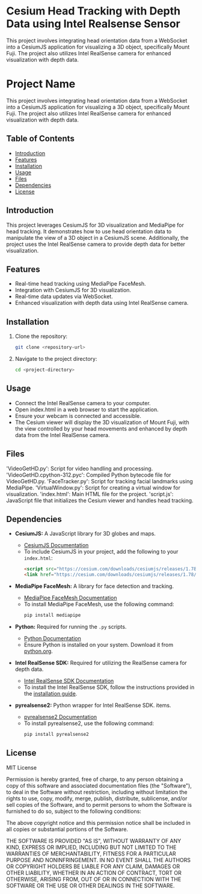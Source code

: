 # Cesium Head Tracking with Depth Data using Intel Realsense Sensor
This project involves integrating head orientation data from a WebSocket into a CesiumJS application for visualizing a 3D object, specifically Mount Fuji. The project also utilizes Intel RealSense camera for enhanced visualization with depth data.


# Project Name

This project involves integrating head orientation data from a WebSocket into a CesiumJS application for visualizing a 3D object, specifically Mount Fuji. The project also utilizes Intel RealSense camera for enhanced visualization with depth data.


## Table of Contents
- [Introduction](#introduction)
- [Features](#features)
- [Installation](#installation)
- [Usage](#usage)
- [Files](#files)
- [Dependencies](#dependencies)
- [License](#license)

## Introduction
This project leverages CesiumJS for 3D visualization and MediaPipe for head tracking. It demonstrates how to use head orientation data to manipulate the view of a 3D object in a CesiumJS scene. Additionally, the project uses the Intel RealSense camera to provide depth data for better visualization.


## Features
- Real-time head tracking using MediaPipe FaceMesh.
- Integration with CesiumJS for 3D visualization.
- Real-time data updates via WebSocket.
- Enhanced visualization with depth data using Intel RealSense camera.

## Installation
1. Clone the repository:
   ```sh
   git clone <repository-url>
   
2. Navigate to the project directory:
   ```sh
   cd <project-directory>

## Usage
- Connect the Intel RealSense camera to your computer.
- Open index.html in a web browser to start the application.
- Ensure your webcam is connected and accessible.
- The Cesium viewer will display the 3D visualization of Mount Fuji, with the view controlled by your head movements and enhanced by depth data from the Intel RealSense camera.

## Files 
'VideoGetHD.py': Script for video handling and processing.
'VideoGetHD.cpython-312.pyc': Compiled Python bytecode file for VideoGetHD.py.
'FaceTracker.py': Script for tracking facial landmarks using MediaPipe.
'VirtualWindow.py': Script for creating a virtual window for visualization.
'index.html': Main HTML file for the project.
'script.js': JavaScript file that initializes the Cesium viewer and handles head tracking.

## Dependencies

- **CesiumJS:** A JavaScript library for 3D globes and maps.
  - [CesiumJS Documentation](https://cesium.com/docs/)
  - To include CesiumJS in your project, add the following to your `index.html`:
    ```html
    <script src="https://cesium.com/downloads/cesiumjs/releases/1.78/Build/Cesium/Cesium.js"></script>
    <link href="https://cesium.com/downloads/cesiumjs/releases/1.78/Build/Cesium/Widgets/widgets.css" rel="stylesheet">
    ```

- **MediaPipe FaceMesh:** A library for face detection and tracking.
  - [MediaPipe FaceMesh Documentation](https://google.github.io/mediapipe/solutions/face_mesh.html)
  - To install MediaPipe FaceMesh, use the following command:
    ```sh
    pip install mediapipe
    ```

- **Python:** Required for running the `.py` scripts.
  - [Python Documentation](https://www.python.org/doc/)
  - Ensure Python is installed on your system. Download it from [python.org](https://www.python.org/downloads/).

- **Intel RealSense SDK:** Required for utilizing the RealSense camera for depth data.
  - [Intel RealSense SDK Documentation](https://dev.intelrealsense.com/docs/sdk-2)
  - To install the Intel RealSense SDK, follow the instructions provided in the [installation guide](https://github.com/IntelRealSense/librealsense/blob/master/doc/installation.md).

- **pyrealsense2:** Python wrapper for Intel RealSense SDK.
 items.
  - [pyrealsense2 Documentation](https://pypi.org/project/pyrealsense2/)
  - To install pyrealsense2, use the following command:
    ```sh
    pip install pyrealsense2
    ```

## License

MIT License

Permission is hereby granted, free of charge, to any person obtaining a copy
of this software and associated documentation files (the "Software"), to deal
in the Software without restriction, including without limitation the rights
to use, copy, modify, merge, publish, distribute, sublicense, and/or sell
copies of the Software, and to permit persons to whom the Software is
furnished to do so, subject to the following conditions:

The above copyright notice and this permission notice shall be included in all
copies or substantial portions of the Software.

THE SOFTWARE IS PROVIDED "AS IS", WITHOUT WARRANTY OF ANY KIND, EXPRESS OR
IMPLIED, INCLUDING BUT NOT LIMITED TO THE WARRANTIES OF MERCHANTABILITY,
FITNESS FOR A PARTICULAR PURPOSE AND NONINFRINGEMENT. IN NO EVENT SHALL THE
AUTHORS OR COPYRIGHT HOLDERS BE LIABLE FOR ANY CLAIM, DAMAGES OR OTHER
LIABILITY, WHETHER IN AN ACTION OF CONTRACT, TORT OR OTHERWISE, ARISING FROM,
OUT OF OR IN CONNECTION WITH THE SOFTWARE OR THE USE OR OTHER DEALINGS IN THE
SOFTWARE.

   

